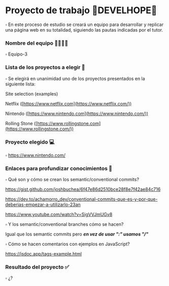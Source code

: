 # Proyecto de trabajo 🚸DEVELHOPE🚸


  ▫    En este proceso de estudio se creará un equipo para desarrollar y replicar una página web en su totalidad, siguiendo las pautas indicadas por el tutor. 

### Nombre del equipo 👨‍👩‍👧‍👦

  ▫      Equipo-3

### Lista de los proyectos a elegir 📃


  ▫    Se elegirá en unanimidad uno de los proyectos presentados en la siguiente lista: 

  Site selection (examples)

Netflix ([https://www.netflix.com](https://www.netflix.com/))

Nintendo ([https://www.nintendo.com](https://www.nintendo.com/))

Rolling Stone ([https://www.rollingstone.com](https://www.rollingstone.com/))
  

### Proyecto elegido 💻


  ▫    https://www.nintendo.com/
  
### Enlaces para profundizar conocimientos 🎒


  ▫    Qué son y cómo se crean los semantic/conventional commits?
  
  https://gist.github.com/joshbuchea/6f47e86d2510bce28f8e7f42ae84c716
  
  https://dev.to/achamorro_dev/conventional-commits-que-es-y-por-que-deberias-empezar-a-utilizarlo-23an

  https://www.youtube.com/watch?v=SigVVJmUGv8

  
  ▫    Y los semantic/conventional branches cómo se hacen?
  
  Igual que los semantic commits pero ***en vez de usar ":" usamos "/"***


  ▫    Cómo se hacen comentarios con ejemplos en JavaScript?
  
  https://jsdoc.app/tags-example.html
  
### Resultado del proyecto ✅

  ▫    ¿?
